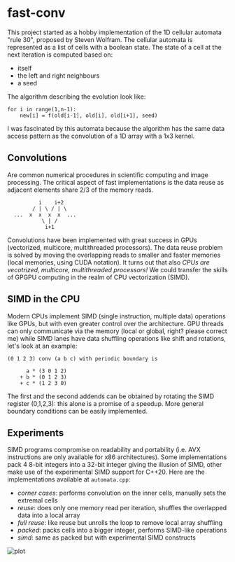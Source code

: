 # fast-conv

This project started as a hobby implementation of the 1D cellular automata "rule 30", proposed by Steven Wolfram.
The cellular automata is represented as a list of cells with a boolean state. The state of a cell at the next iteration is computed based on:
  * itself
  * the left and right neighbours
  * a seed

The algorithm describing the evolution look like:

```(python)
for i in range(1,n-1):
    new[i] = f(old[i-1], old[i], old[i+1], seed)

```

I was fascinated by this automata because the algorithm has the same data access pattern as the convolution of a 1D array with a 1x3 kernel.


## Convolutions
Are common numerical procedures in scientific computing and image processing. The critical aspect of fast implementations is the data reuse as adjacent elements share 2/3 of the memory reads.

```
          i    i+2
        / | \ / | \
  ...  x  x  x  x  ...
           \ | /
            i+1
```

Convolutions have been implemented with great success in GPUs (vectorized, multicore, multithreaded processors). The data reuse problem is solved by moving the overlapping reads to smaller and faster memories (local memories, using CUDA notation). It turns out that also *CPUs are vecotrized, multicore, multithreaded processors!* We could transfer the skills of GPGPU computing in the realm of CPU vectorization (SIMD).


## SIMD in the CPU
Modern CPUs implement SIMD (single instruction, multiple data) operations like GPUs, but with even greater control over the architecture. GPU threads can only communicate via the memory (local or global, right? please correct me) while SIMD lanes have data shuffling operations like shift and rotations, let's look at an example:

```
(0 1 2 3) conv (a b c) with periodic boundary is

      a * (3 0 1 2)
    + b * (0 1 2 3)
    + c * (1 2 3 0)

```

The first and the second addends can be obtained by rotating the SIMD register (0,1,2,3): this alone is a promise of a speedup. More general boundary conditions can be easily implemented.


## Experiments
SIMD programs compromise on readability and portability (i.e. AVX instructions are only available for x86 architectures). Some implementations pack 4 8-bit integers into a 32-bit integer giving the illusion of SIMD, other make use of the experimental SIMD support for C++20.
Here are the implementations available at `automata.cpp`:

  * *corner cases*: performs convolution on the inner cells, manually sets the extremal cells
  * *reuse*: does only one memory read per iteration, shuffles the overlapped data into a local array
  * *full reuse*: like reuse but unrolls the loop to remove local array shuffling
  * *packed*: packs cells into a bigger integer, performs SIMD-like operations
  * *simd*: same as packed but with experimental SIMD constructs

![plot](./img/automata/speedup.png)
